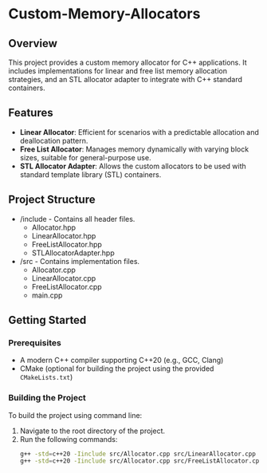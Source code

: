 # Custom-Memory-Allocators

## Overview
This project provides a custom memory allocator for C++ applications. It includes implementations for linear and free list memory allocation strategies, and an STL allocator adapter to integrate with C++ standard containers.

## Features
- **Linear Allocator**: Efficient for scenarios with a predictable allocation and deallocation pattern.
- **Free List Allocator**: Manages memory dynamically with varying block sizes, suitable for general-purpose use.
- **STL Allocator Adapter**: Allows the custom allocators to be used with standard template library (STL) containers.

## Project Structure
- /include - Contains all header files.
  - Allocator.hpp
  - LinearAllocator.hpp
  - FreeListAllocator.hpp
  - STLAllocatorAdapter.hpp
- /src - Contains implementation files.
  - Allocator.cpp
  - LinearAllocator.cpp
  - FreeListAllocator.cpp
  - main.cpp

## Getting Started

### Prerequisites
- A modern C++ compiler supporting C++20 (e.g., GCC, Clang)
- CMake (optional for building the project using the provided `CMakeLists.txt`)

### Building the Project
To build the project using command line:
1. Navigate to the root directory of the project.
2. Run the following commands:
   ```bash
   g++ -std=c++20 -Iinclude src/Allocator.cpp src/LinearAllocator.cpp src/main.cpp -o custom_allocator
   g++ -std=c++20 -Iinclude src/Allocator.cpp src/FreeListAllocator.cpp src/main.cpp -o custom_allocator

   
